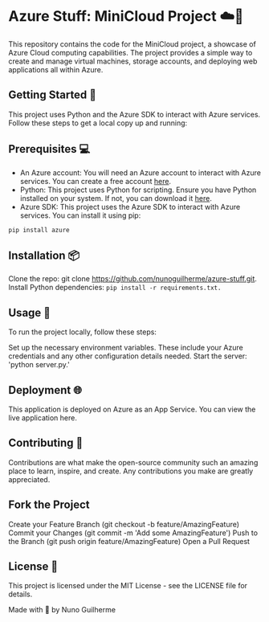 # Azure Stuff: MiniCloud Project ☁️🚀


This repository contains the code for the MiniCloud project, a showcase of Azure Cloud computing capabilities. The project provides a simple way to create and manage virtual machines, storage accounts, and deploying web applications all within Azure.

## Getting Started 🚀

This project uses Python and the Azure SDK to interact with Azure services. Follow these steps to get a local copy up and running:

## Prerequisites 💻

- An Azure account: You will need an Azure account to interact with Azure services. You can create a free account [here](https://azure.microsoft.com/en-us/free/).
- Python: This project uses Python for scripting. Ensure you have Python installed on your system. If not, you can download it [here](https://www.python.org/downloads/).
- Azure SDK: This project uses the Azure SDK to interact with Azure services. You can install it using pip:

`pip install azure`

## Installation 📦

Clone the repo: git clone https://github.com/nunoguilherme/azure-stuff.git.
Install Python dependencies: 
`pip install -r requirements.txt.`

## Usage 🎯
To run the project locally, follow these steps:

Set up the necessary environment variables. These include your Azure credentials and any other configuration details needed.
Start the server: 'python server.py.'

## Deployment 🌐
This application is deployed on Azure as an App Service. You can view the live application here.

## Contributing 🤝
Contributions are what make the open-source community such an amazing place to learn, inspire, and create. Any contributions you make are greatly appreciated.

## Fork the Project
Create your Feature Branch (git checkout -b feature/AmazingFeature)
Commit your Changes (git commit -m 'Add some AmazingFeature')
Push to the Branch (git push origin feature/AmazingFeature)
Open a Pull Request


## License 📄
This project is licensed under the MIT License - see the LICENSE file for details.

Made with 💜 by Nuno Guilherme











